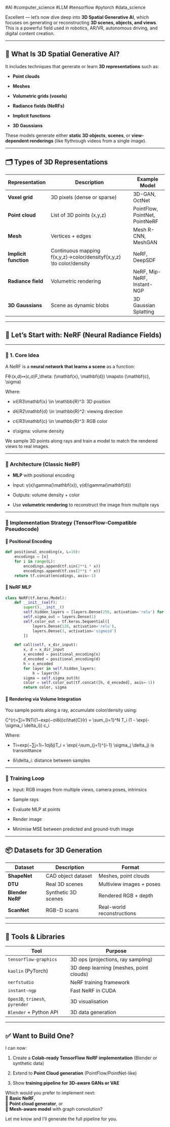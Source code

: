 #AI #computer_science #LLM #tensorflow #pytorch #data_science 

Excellent — let’s now dive deep into **3D Spatial Generative AI**, which focuses on generating or reconstructing **3D scenes, objects, and views**. This is a powerful field used in robotics, AR/VR, autonomous driving, and digital content creation.

---

## 🧠 What Is 3D Spatial Generative AI?

It includes techniques that generate or learn **3D representations** such as:

- **Point clouds**
    
- **Meshes**
    
- **Volumetric grids (voxels)**
    
- **Radiance fields (NeRFs)**
    
- **Implicit functions**
    
- **3D Gaussians**
    

These models generate either **static 3D objects**, **scenes**, or **view-dependent renderings** (like flythrough videos from a single image).

---

## 🗂️ Types of 3D Representations

|Representation|Description|Example Model|
|---|---|---|
|**Voxel grid**|3D pixels (dense or sparse)|3D-GAN, OctNet|
|**Point cloud**|List of 3D points (x,y,z)|PointFlow, PointNet, PointNeRF|
|**Mesh**|Vertices + edges|Mesh R-CNN, MeshGAN|
|**Implicit function**|Continuous mapping f(x,y,z)→color/densityf(x,y,z) \to color/density|NeRF, DeepSDF|
|**Radiance field**|Volumetric rendering|NeRF, Mip-NeRF, Instant-NGP|
|**3D Gaussians**|Scene as dynamic blobs|3D Gaussian Splatting|

---

## 🎯 Let’s Start with: **NeRF (Neural Radiance Fields)**

---

### 🔬 1. Core Idea

A NeRF is a **neural network that learns a scene** as a function:

Fθ:(x,d)↦(c,σ)F_\theta: (\mathbf{x}, \mathbf{d}) \mapsto (\mathbf{c}, \sigma)

Where:

- x∈R3\mathbf{x} \in \mathbb{R}^3: 3D position
    
- d∈R2\mathbf{d} \in \mathbb{R}^2: viewing direction
    
- c∈R3\mathbf{c} \in \mathbb{R}^3: RGB color
    
- σ\sigma: volume density
    

We sample 3D points along rays and train a model to match the rendered views to real images.

---

### 📐 Architecture (Classic NeRF)

- **MLP** with positional encoding
    
- Input: γ(x)\gamma(\mathbf{x}), γ(d)\gamma(\mathbf{d})
    
- Outputs: volume density + color
    
- Use **volumetric rendering** to reconstruct the image from multiple rays
    

---

### 🧱 Implementation Strategy (TensorFlow-Compatible Pseudocode)

#### 🔸 Positional Encoding

```python
def positional_encoding(x, L=10):
    encodings = [x]
    for i in range(L):
        encodings.append(tf.sin(2**i * x))
        encodings.append(tf.cos(2**i * x))
    return tf.concat(encodings, axis=-1)
```

#### 🔸 NeRF MLP

```python
class NeRF(tf.keras.Model):
    def __init__(self):
        super().__init__()
        self.hidden_layers = [layers.Dense(256, activation='relu') for _ in range(8)]
        self.sigma_out = layers.Dense(1)
        self.color_out = tf.keras.Sequential([
            layers.Dense(128, activation='relu'),
            layers.Dense(3, activation='sigmoid')
        ])

    def call(self, x_dir_input):
        x, d = x_dir_input
        x_encoded = positional_encoding(x)
        d_encoded = positional_encoding(d)
        h = x_encoded
        for layer in self.hidden_layers:
            h = layer(h)
        sigma = self.sigma_out(h)
        color = self.color_out(tf.concat([h, d_encoded], axis=-1))
        return color, sigma
```

#### 🔸 Rendering via Volume Integration

You sample points along a ray, accumulate color/density using:

C^(r)=∑i=1NTi(1−exp⁡(−σiδi))ci\hat{C}(r) = \sum_{i=1}^N T_i (1 - \exp(-\sigma_i \delta_i)) c_i

Where:

- Ti=exp⁡(−∑j=1i−1σjδj)T_i = \exp(-\sum_{j=1}^{i-1} \sigma_j \delta_j) is transmittance
    
- δi\delta_i: distance between samples
    

---

### 🧪 Training Loop

- Input: RGB images from multiple views, camera poses, intrinsics
    
- Sample rays
    
- Evaluate MLP at points
    
- Render image
    
- Minimise MSE between predicted and ground-truth image
    

---

## 📦 Datasets for 3D Generation

|Dataset|Description|Format|
|---|---|---|
|**ShapeNet**|CAD object dataset|Meshes, point clouds|
|**DTU**|Real 3D scenes|Multiview images + poses|
|**Blender NeRF**|Synthetic 3D scenes|Rendered RGB + depth|
|**ScanNet**|RGB-D scans|Real-world reconstructions|

---

## 🧰 Tools & Libraries

|Tool|Purpose|
|---|---|
|`tensorflow-graphics`|3D ops (projections, ray sampling)|
|`kaolin` (PyTorch)|3D deep learning (meshes, point clouds)|
|`nerfstudio`|NeRF training framework|
|`instant-ngp`|Fast NeRF in CUDA|
|`Open3D`, `trimesh`, `pyrender`|3D visualisation|
|`Blender` + Python API|3D data generation|

---

## ✅ Want to Build One?

I can now:

1. Create a **Colab-ready TensorFlow NeRF implementation** (Blender or synthetic data)
    
2. Extend to **Point Cloud generation** (PointFlow/PointNet-like)
    
3. Show **training pipeline for 3D-aware GANs or VAE**
    

Which would you prefer to implement next:  
📌 **Basic NeRF**,  
📌 **Point cloud generator**, or  
📌 **Mesh-aware model** with graph convolution?

Let me know and I’ll generate the full pipeline for you.